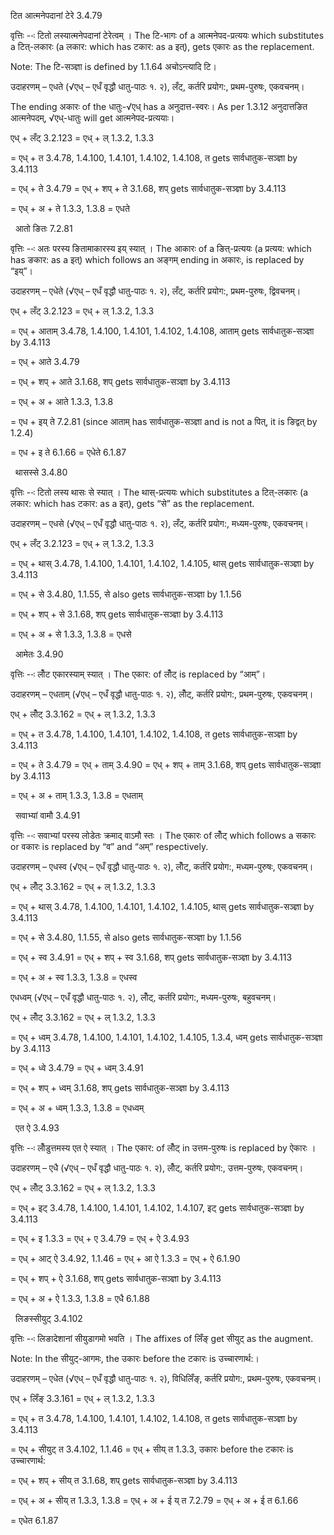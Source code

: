 

 टित आत्मनेपदानां टेरे 3.4.79 


वृत्तिः --ः टितो लस्‍यात्‍मनेपदानां टेरेत्‍वम् । The टि-भागः of a आत्मनेपद-प्रत्ययः which substitutes a टित्-लकारः (a लकार: which has टकार: as a इत्), gets एकारः as the replacement. 

Note: The टि-सञ्ज्ञा is defined by 1.1.64 अचोऽन्त्यादि टि। 


उदाहरणम् – एधते (√एध् – एधँ वृद्धौ धातु-पाठः १. २), लँट्, कर्तरि प्रयोग:, प्रथम-पुरुषः, एकवचनम्। 

The ending अकारः of the धातुः-√एध् has a अनुदात्त-स्वरः। As per 1.3.12 अनुदात्तङित आत्मनेपदम्, √एध्-धातुः will get आत्मनेपद-प्रत्ययाः। 

एध् + लँट् 3.2.123 = एध् + ल् 1.3.2, 1.3.3 

= एध् + त 3.4.78, 1.4.100, 1.4.101, 1.4.102, 1.4.108, त gets सार्वधातुक-सञ्ज्ञा by 3.4.113 

= एध् + ते 3.4.79 = एध् + शप् + ते 3.1.68, शप् gets सार्वधातुक-सञ्ज्ञा by 3.4.113 

= एध् + अ + ते 1.3.3, 1.3.8 = एधते 


  आतो ङितः 7.2.81 


वृत्तिः --ः अतः परस्‍य ङितामाकारस्‍य इय् स्‍यात् । The आकारः of a ङित्-प्रत्ययः (a प्रत्यय: which has ङकार: as a इत्) which follows an अङ्गम् ending in अकारः, is replaced by “इय्”। 


उदाहरणम् – एधेते (√एध् – एधँ वृद्धौ धातु-पाठः १. २), लँट्, कर्तरि प्रयोग:, प्रथम-पुरुषः, द्विवचनम्। 

एध् + लँट् 3.2.123 = एध् + ल् 1.3.2, 1.3.3 

= एध् + आताम् 3.4.78, 1.4.100, 1.4.101, 1.4.102, 1.4.108, आताम् gets सार्वधातुक-सञ्ज्ञा by 3.4.113 

= एध् + आते 3.4.79 

= एध् + शप् + आते 3.1.68, शप् gets सार्वधातुक-सञ्ज्ञा by 3.4.113 

= एध् + अ + आते 1.3.3, 1.3.8 

= एध + इय् ते 7.2.81 (since आताम् has सार्वधातुक-सञ्ज्ञा and is not a पित्, it is ङिद्वत् by 1.2.4) 

= एध + इ ते 6.1.66 = एधेते 6.1.87 


  थासस्से 3.4.80 


वृत्तिः --ः टितो लस्‍य थासः से स्‍यात् । The थास्-प्रत्ययः which substitutes a टित्-लकारः (a लकार: which has टकार: as a इत्), gets “से” as the replacement. 


उदाहरणम् – एधसे (√एध् – एधँ वृद्धौ धातु-पाठः १. २), लँट्, कर्तरि प्रयोग:, मध्यम-पुरुषः, एकवचनम्। 

एध् + लँट् 3.2.123 = एध् + ल् 1.3.2, 1.3.3 

= एध् + थास् 3.4.78, 1.4.100, 1.4.101, 1.4.102, 1.4.105, थास् gets सार्वधातुक-सञ्ज्ञा by 3.4.113 

= एध् + से 3.4.80, 1.1.55, से also gets सार्वधातुक-सञ्ज्ञा by 1.1.56 

= एध् + शप् + से 3.1.68, शप् gets सार्वधातुक-सञ्ज्ञा by 3.4.113 

= एध् + अ + से 1.3.3, 1.3.8 = एधसे 


  आमेतः 3.4.90 


वृत्तिः --ः लोँट एकारस्‍याम् स्‍यात् । The एकार: of लोँट् is replaced by “आम्”। 


उदाहरणम् – एधताम् (√एध् – एधँ वृद्धौ धातु-पाठः १. २), लोँट्, कर्तरि प्रयोग:, प्रथम-पुरुषः, एकवचनम्। 

एध् + लोँट् 3.3.162 = एध् + ल् 1.3.2, 1.3.3 

= एध् + त 3.4.78, 1.4.100, 1.4.101, 1.4.102, 1.4.108, त gets सार्वधातुक-सञ्ज्ञा by 3.4.113 

= एध् + ते 3.4.79 = एध् + ताम् 3.4.90 = एध् + शप् + ताम् 3.1.68, शप् gets सार्वधातुक-सञ्ज्ञा by 3.4.113 

= एध् + अ + ताम् 1.3.3, 1.3.8 = एधताम् 


  सवाभ्यां वामौ 3.4.91 

वृत्तिः --ः सवाभ्‍यां परस्‍य लोडेतः क्रमाद् वाऽमौ स्‍तः । The एकारः of लोँट् which follows a सकारः or वकारः is replaced by “व” and “अम्” respectively. 


उदाहरणम् – एधस्व (√एध् – एधँ वृद्धौ धातु-पाठः १. २), लोँट्, कर्तरि प्रयोग:, मध्यम-पुरुषः, एकवचनम्। 

एध् + लोँट् 3.3.162 = एध् + ल् 1.3.2, 1.3.3 

= एध् + थास् 3.4.78, 1.4.100, 1.4.101, 1.4.102, 1.4.105, थास् gets सार्वधातुक-सञ्ज्ञा by 3.4.113 

= एध् + से 3.4.80, 1.1.55, से also gets सार्वधातुक-सञ्ज्ञा by 1.1.56 

= एध् + स्व 3.4.91 = एध् + शप् + स्व 3.1.68, शप् gets सार्वधातुक-सञ्ज्ञा by 3.4.113 

= एध् + अ + स्व 1.3.3, 1.3.8 = एधस्व 


एधध्वम् (√एध् – एधँ वृद्धौ धातु-पाठः १. २), लोँट्, कर्तरि प्रयोग:, मध्यम-पुरुषः, बहुवचनम्। 

एध् + लोँट् 3.3.162 = एध् + ल् 1.3.2, 1.3.3 

= एध् + ध्वम् 3.4.78, 1.4.100, 1.4.101, 1.4.102, 1.4.105, 1.3.4, ध्वम् gets सार्वधातुक-सञ्ज्ञा by 3.4.113 

= एध् + ध्वे 3.4.79 = एध् + ध्वम् 3.4.91 

= एध् + शप् + ध्वम् 3.1.68, शप् gets सार्वधातुक-सञ्ज्ञा by 3.4.113 

= एध् + अ + ध्वम् 1.3.3, 1.3.8 = एधध्वम् 


  एत ऐ 3.4.93 


वृत्तिः --ः लोँडुत्तमस्‍य एत ऐ स्‍यात् । The एकार: of लोँट् in उत्तम-पुरुषः is replaced by ऐकारः । 


उदाहरणम् – एधै (√एध् – एधँ वृद्धौ धातु-पाठः १. २), लोँट्, कर्तरि प्रयोग:, उत्तम-पुरुषः, एकवचनम्। 

एध् + लोँट् 3.3.162 = एध् + ल् 1.3.2, 1.3.3 

= एध् + इट् 3.4.78, 1.4.100, 1.4.101, 1.4.102, 1.4.107, इट् gets सार्वधातुक-सञ्ज्ञा by 3.4.113 

= एध् + इ 1.3.3 = एध् + ए 3.4.79 = एध् + ऐ 3.4.93 

= एध् + आट् ऐ 3.4.92, 1.1.46 = एध् + आ ऐ 1.3.3 = एध् + ऐ 6.1.90 

= एध् + शप् + ऐ 3.1.68, शप् gets सार्वधातुक-सञ्ज्ञा by 3.4.113 

= एध् + अ + ऐ 1.3.3, 1.3.8 = एधै 6.1.88 


  लिङस्सीयुट् 3.4.102 


वृत्तिः --ः लिङादेशानां सीयुडागमो भवति । The affixes of लिँङ् get सीयुट् as the augment. 

Note: In the सीयुट्-आगमः, the उकारः before the टकारः is उच्चारणार्थ:। 


उदाहरणम् – एधेत (√एध् – एधँ वृद्धौ धातु-पाठः १. २), विधिलिँङ्, कर्तरि प्रयोग:, प्रथम-पुरुषः, एकवचनम्। 

एध् + लिँङ् 3.3.161 = एध् + ल् 1.3.2, 1.3.3 

= एध् + त 3.4.78, 1.4.100, 1.4.101, 1.4.102, 1.4.108, त gets सार्वधातुक-सञ्ज्ञा by 3.4.113 

= एध् + सीयुट् त 3.4.102, 1.1.46 = एध् + सीय् त 1.3.3, उकारः before the टकारः is उच्चारणार्थ: 

= एध् + शप् + सीय् त 3.1.68, शप् gets सार्वधातुक-सञ्ज्ञा by 3.4.113 

= एध् + अ + सीय् त 1.3.3, 1.3.8 = एध् + अ + ई य् त 7.2.79 = एध् + अ + ई त 6.1.66 

= एधेत 6.1.87 


